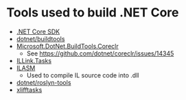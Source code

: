 # Tools used to build .NET Core

* [.NET Core SDK](https://www.microsoft.com/net/download/)
* [dotnet/buildtools](https://github.com/dotnet/buildtools)
* [Microsoft.DotNet.BuildTools.Coreclr](https://dotnet.myget.org/feed/dotnet-buildtools/package/nuget/Microsoft.DotNet.BuildTools.CoreCLR)
  * See https://github.com/dotnet/coreclr/issues/14345
* [ILLink.Tasks](https://github.com/mono/linker/blob/master/corebuild/README.md)
* [ILASM](https://github.com/dotnet/coreclr/tree/master/src/ilasm)
  * Used to compile IL source code into .dll
* [dotnet/roslyn-tools](https://github.com/dotnet/roslyn-tools)
* [xlifftasks](https://github.com/dotnet/xliff-tasks)
